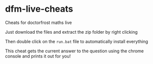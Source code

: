 # dfm-live-cheats
Cheats for doctorfrost maths live


Just download the files and extract the zip folder by right clicking

Then double click on the `run.bat` file to automatically install everything

This cheat gets the current answer to the question using the chrome console and prints it out for you!
